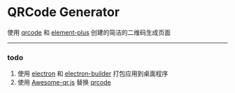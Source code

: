 # QRCode Generator

使用 [qrcode](https://github.com/davidshimjs/qrcodejs) 和 [element-plus](https://element-plus.org/zh-CN/) 创建的简洁的二维码生成页面

---

### todo

1. 使用 [electron](https://www.electronjs.org/) 和 [electron-builder](https://www.electron.build/index.html) 打包应用到桌面程序
2. 使用 [Awesome-qr.js](https://github.com/sumimakito/Awesome-qr.js) 替换 [qrcode](https://github.com/davidshimjs/qrcodejs)
